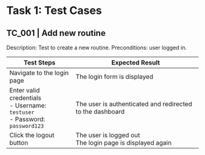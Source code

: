 # Task 1: Test Cases

## TC_001 | Add new routine

Description: Test to create a new routine.
Preconditions: user logged in.

| Test Steps | Expected Result |
|------------|----------------|
| Navigate to the login page | The login form is displayed |
| Enter valid credentials<br>- Username: `testuser`<br>- Password: `password123` | The user is authenticated and redirected to the dashboard |
| Click the logout button | The user is logged out<br>The login page is displayed again |
